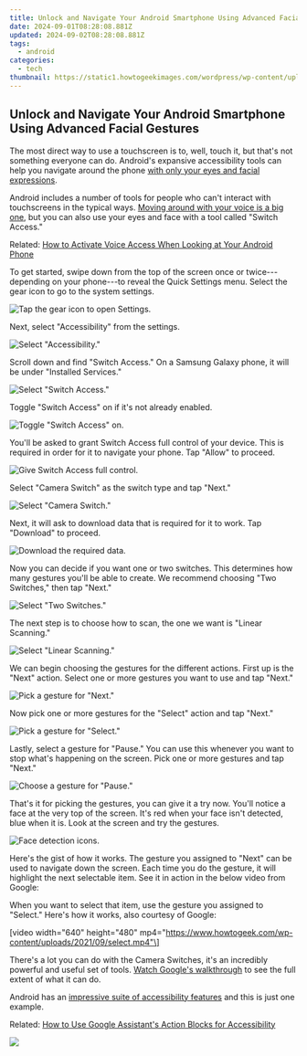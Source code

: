 ```yaml
---
title: Unlock and Navigate Your Android Smartphone Using Advanced Facial Gestures
date: 2024-09-01T08:28:08.881Z
updated: 2024-09-02T08:28:08.881Z
tags:
  - android
categories:
  - tech
thumbnail: https://static1.howtogeekimages.com/wordpress/wp-content/uploads/2021/09/Android-Switch-Access.png
---
```


## Unlock and Navigate Your Android Smartphone Using Advanced Facial Gestures

The most direct way to use a touchscreen is to, well, touch it, but that's not something everyone can do. Android's expansive accessibility tools can help you navigate around the phone [with only your eyes and facial expressions](https://www.reviewgeek.com/98690/google-announces-new-hands-free-and-speech-free-accessibility-features-for-android/).

 Android includes a number of tools for people who can't interact with touchscreens in the typical ways. [Moving around with your voice is a big one](https://instagram-videos.techidaily.com/updated-discover-the-top-10-igtv-editing-app-wonders-for-2024/), but you can also use your eyes and face with a tool called "Switch Access."

Related: [How to Activate Voice Access When Looking at Your Android Phone](https://instagram-videos.techidaily.com/updated-discover-the-top-10-igtv-editing-app-wonders-for-2024/) 

 To get started, swipe down from the top of the screen once or twice---depending on your phone---to reveal the Quick Settings menu. Select the gear icon to go to the system settings.

![Tap the gear icon to open Settings.](https://static1.howtogeekimages.com/wordpress/wp-content/uploads/2017/01/2021-08-24_13-41-40.png) 

 Next, select "Accessibility" from the settings.

![Select "Accessibility."](https://static1.howtogeekimages.com/wordpress/wp-content/uploads/2021/09/2021-09-24_14-52-19.png) 

 Scroll down and find "Switch Access." On a Samsung Galaxy phone, it will be under "Installed Services."

![Select "Switch Access."](https://static1.howtogeekimages.com/wordpress/wp-content/uploads/2021/09/2021-09-24_14-53-31.png) 

 Toggle "Switch Access" on if it's not already enabled.

![Toggle "Switch Access" on.](https://static1.howtogeekimages.com/wordpress/wp-content/uploads/2021/09/2021-09-24_14-54-13.png) 

 You'll be asked to grant Switch Access full control of your device. This is required in order for it to navigate your phone. Tap "Allow" to proceed.

![Give Switch Access full control.](https://static1.howtogeekimages.com/wordpress/wp-content/uploads/2021/09/2021-09-30_16-18-05.png) 

 Select "Camera Switch" as the switch type and tap "Next."

![Select "Camera Switch."](https://static1.howtogeekimages.com/wordpress/wp-content/uploads/2021/09/2021-09-30_16-19-31.png) 

 Next, it will ask to download data that is required for it to work. Tap "Download" to proceed.

![Download the required data.](https://static1.howtogeekimages.com/wordpress/wp-content/uploads/2021/09/2021-09-24_14-57-13.png) 

 Now you can decide if you want one or two switches. This determines how many gestures you'll be able to create. We recommend choosing "Two Switches," then tap "Next."

![Select "Two Switches."](https://static1.howtogeekimages.com/wordpress/wp-content/uploads/2021/09/2021-09-30_16-20-53.png) 

 The next step is to choose how to scan, the one we want is "Linear Scanning."

![Select "Linear Scanning."](https://static1.howtogeekimages.com/wordpress/wp-content/uploads/2021/09/2021-09-30_16-22-29.png) 

 We can begin choosing the gestures for the different actions. First up is the "Next" action. Select one or more gestures you want to use and tap "Next."

![Pick a gesture for "Next."](https://static1.howtogeekimages.com/wordpress/wp-content/uploads/2021/09/2021-09-30_16-24-23.png) 

 Now pick one or more gestures for the "Select" action and tap "Next."

![Pick a gesture for "Select."](https://static1.howtogeekimages.com/wordpress/wp-content/uploads/2021/09/2021-09-30_16-26-16.png) 

 Lastly, select a gesture for "Pause." You can use this whenever you want to stop what's happening on the screen. Pick one or more gestures and tap "Next."

![Choose a gesture for "Pause."](https://static1.howtogeekimages.com/wordpress/wp-content/uploads/2021/09/2021-09-30_16-27-30.png) 

 That's it for picking the gestures, you can give it a try now. You'll notice a face at the very top of the screen. It's red when your face isn't detected, blue when it is. Look at the screen and try the gestures.

![Face detection icons.](https://static1.howtogeekimages.com/wordpress/wp-content/uploads/2021/09/2021-09-30_16-42-24.png) 

 Here's the gist of how it works. The gesture you assigned to "Next" can be used to navigate down the screen. Each time you do the gesture, it will highlight the next selectable item. See it in action in the below video from Google:

 When you want to select that item, use the gesture you assigned to "Select." Here's how it works, also courtesy of Google:

 \[video width="640" height="480" mp4="https://www.howtogeek.com/wp-content/uploads/2021/09/select.mp4"\]

 There's a lot you can do with the Camera Switches, it's an incredibly powerful and useful set of tools. [Watch Google's walkthrough](https://youtu.be/CSLv-dhVKxs) to see the full extent of what it can do.

 Android has an [impressive suite of accessibility features](https://ios-unlock.techidaily.com/unlock-your-disabled-iphone-15-plus-without-itunes-in-5-ways-by-drfone-ios/) and this is just one example.

Related: [How to Use Google Assistant's Action Blocks for Accessibility](https://ios-unlock.techidaily.com/unlock-your-disabled-iphone-15-plus-without-itunes-in-5-ways-by-drfone-ios/)

<ins class="adsbygoogle"
     style="display:block"
     data-ad-format="autorelaxed"
     data-ad-client="ca-pub-7571918770474297"
     data-ad-slot="1223367746"></ins>



<ins class="adsbygoogle"
     style="display:block"
     data-ad-client="ca-pub-7571918770474297"
     data-ad-slot="8358498916"
     data-ad-format="auto"
     data-full-width-responsive="true"></ins>



<!-- affiliate ads begin -->
<a href="https://shop.copernic.com/order/checkout.php?PRODS=41033101&QTY=1&AFFILIATE=108875&CART=1"><img src="https://secure.2checkout.com/images/merchant/8d30aa96e72440759f74bd2306c1fa3d/Copernic-2023-Affiliate-728x90-Elite.png" border="0"></a>
<!-- affiliate ads end -->